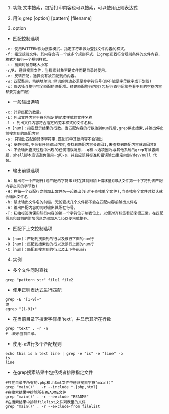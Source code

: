1. 功能
文本搜索，包括打印内容也可以搜索，可以使用正则表达式

2. 用法
grep [option] [pattern] [filename]

3. option
 - 匹配控制选项
 ```
-e: 使用PATTERN作为搜索模式。指定字符串做为查找文件内容的样式。   
-f: 指定规则文件，其内容含有一个或多个规则样式，让grep查找符合规则条件的文件内容，格式为每行一个规则样式。
-i: 搜索时候忽略大小写
-r/R: 递归搜索文件，当搜索对象不是文件而是目录时使用。
-v: 反转匹配，选择没有被匹配到的内容。
-w：匹配整词，精确地单词,单词的两边必须是非字符符号(即不能是字母数字或下划线)
-x：仅选择与整行完全匹配的匹配项。精确匹配整行内容(包括行首行尾那些看不到的空格内容都要完全匹配)
 ```

 - 一般输出选项
 ```
-c：计算匹配的数量。
-L：列出文件内容不符合指定的范本样式的文件名称
-l : 列出文件内容符合指定的范本样式的文件名称。
-m [num]：指定显示结果的行数。当匹配内容的行数达到num行后,grep停止搜索,并输出停止前搜索到的匹配内容
-o: 只输出匹配的具体字符串,匹配行中其他内容不会输出
-q：安静模式,不会有任何输出内容,查找到匹配内容会返回1,未查找到匹配内容就返回非0
-s：不会输出查找过程中出现的任何错误消息，-q和-s选项因为与其他系统的grep有兼容问题，shell脚本应该避免使用-q和-s，并且应该将标准和错误输出重定向到/dev/null 代替。
 ```

 - 输出前缀选项
 ```
-b：输出每一个匹配行(或匹配的字符串)时在其前附加上偏移量(即从文件第一个字符到该匹配内容之间的字节数)
-H：在每一个匹配行之前加上文件名一起输出(针对于查找单个文件),当查找多个文件时默认就会输出文件名
-h：禁止输出文件名的前缀。无论查找几个文件都不会在匹配内容前输出文件名
-n：输出匹配内容的同时输出其所在行号。
-T：初始标签确保实际行内容的第一个字符位于制表位上，以便对齐标签看起来很正常。在匹配信息和其前的附加信息之间加入tab以使格式整齐。
 ```

 - 匹配下上文控制选项
 ```
-A [num]：匹配到搜索到的行以及该行下面的num行
-B [num]：匹配到搜索到的行以及该行上面的num行
-C [num]：匹配到搜索到的行以及上下各num行
 ```

 4. 实例
  - 多个文件同时查找
 ```
grep "pattern_str" file1 file2
 ```
  - 使用正则表达式进行匹配
  ```
  grep -E "[1-9]+"
  或
  egrep "[1-9]+"
  ```
 - 在当前目录下搜索字符串‘text’，并显示其所在行数
 ```
 grep "text" . -r -n
 # .表示当前目录。
 ```
  - 使用`-e`进行多个匹配规则
 ```
 echo this is a text line | grep -e "is" -e "line" -o
 is
 line
 ```
  - 在grep搜索结果中包括或者排除指定文件
  ```
  #只在目录中所有的.php和.html文件中递归搜索字符"main()"
  grep "main()" . -r --include *.{php,html}
  #在搜索结果中排除所有README文件
  grep "main()" . -r --exclude "README"
  #在搜索结果中排除filelist文件列表里的文件
  grep "main()" . -r --exclude-from filelist
  ```
  
